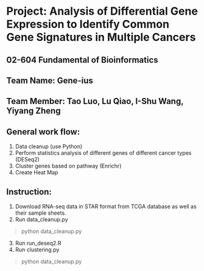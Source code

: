 # Project: Analysis of Differential Gene Expression to Identify Common Gene Signatures in Multiple Cancers
## 02-604 Fundamental of Bioinformatics
## Team Name: Gene-ius
## Team Member: Tao Luo, Lu Qiao, I-Shu Wang, Yiyang Zheng 

## General work flow:
1. Data cleanup (use Python)
2. Perform statistics analysis of different genes of different cancer types (DESeq2)
3. Cluster genes based on pathway (Enrichr)
4. Create Heat Map

## Instruction:
1. Download RNA-seq data in STAR format from TCGA database as well as their sample sheets.
2. Run data_cleanup.py
> python data_cleanup.py <data directory>
3. Run run_deseq2.R
4. Run clustering.py
> python data_cleanup.py <directory to all DESeq files> <directory to all cleanup data> <Enrichr database name>
